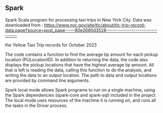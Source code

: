 ## Spark

Spark Scala program for processing taxi trips in New York City.
Data was downloaded from :
https://www.nyc.gov/site/tlc/about/tlc-trip-record-data.page?source=post_page-----80e2680d3528--------------------------------

 the Yellow Taxi Trip records for October 2023
 
The code contains a function to find the average tip amount for each pickup location (PULocationID). 
In addition to returning the data, the code also displays the pickup locations that have the highest average tip amount. 
All that is left is reading the data, calling this function to do the analysis, and writing the data to an output location. 
The path to data and output locations are provided by command line arguments.

Spark local mode allows Spark programs to run on a single machine, using the Spark dependencies (spark-core and spark-sql) included in the project. 
The local mode uses resources of the machine it is running on, and runs all the tasks in the Driver process.
